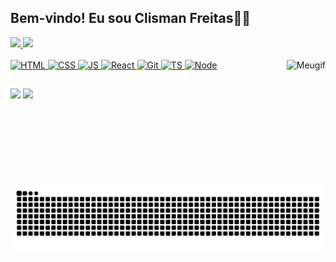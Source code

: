 ## Bem-vindo! Eu sou Clisman Freitas🧙‍♂️

<div>
  <a href="https://github.com/ClismanFreitas">
   <img height="180em" src="https://github-readme-stats.vercel.app/api?username=ClismanFreitas&show_icons=true&theme=radical"/>
   <img height="180em" src="https://github-readme-stats.vercel.app/api/top-langs/?username=ClismanFreitas&layout=compact&langs_count=16&theme=radical"/>
</div>

<div style="display: inline_block"><br>
  <img aling="center" alt="HTML" height="30" width="40" src="https://cdn.jsdelivr.net/gh/devicons/devicon@latest/icons/html5/html5-original.svg"/>
  <img aling="center" alt="CSS" height="30" width="40" src="https://cdn.jsdelivr.net/gh/devicons/devicon@latest/icons/css3/css3-original.svg"/>
  <img aling="center" alt="JS" height="30" width="40" src="https://cdn.jsdelivr.net/gh/devicons/devicon@latest/icons/javascript/javascript-original.svg"/>
  <img aling="center" alt="React" height="30" width="40" src="https://cdn.jsdelivr.net/gh/devicons/devicon@latest/icons/react/react-original.svg"/>
  <img aling="center" alt="Git" height="30" width="40" src="https://cdn.jsdelivr.net/gh/devicons/devicon@latest/icons/git/git-original.svg"/>
  <img aling="center" alt="TS" height="30" width="40" src="https://cdn.jsdelivr.net/gh/devicons/devicon@latest/icons/typescript/typescript-original.svg"/>
  <img aling="center" alt="Node" height="30" width="40" src="https://cdn.jsdelivr.net/gh/devicons/devicon@latest/icons/nodejs/nodejs-original.svg"/>
  <img align="right" height="200em" alt="Meugif" src="https://github.com/anuraghazra/github-readme-stats/assets/150072269/75a8112c-57f1-4afe-90d5-eb0c963c841e"/>
</div>

##

<div>
  <a href="https://www.instagram.com/clismanfreiitas_1" target="_blank"><img src="https://img.shields.io/badge/Instagram-E4405F?style=for-the-badge&logo=instagram&logoColor=white"></a>
  <a href="https://www.linkedin.com/in/clisman-freitas-8b748a2b1" target="_blank"><img src="https://img.shields.io/badge/LinkedIn-0077B5?style=for-the-badge&logo=linkedin&logoColor=white"></a>
</div>

<picture align="center">
  <source media="(prefers-color-scheme: dark)" srcset="https://raw.githubusercontent.com/ClismanFreitas/ClismanFreitas/output/github-contribution-grid-snake-dark.svg">
  <source media="(prefers-color-scheme: light)" srcset="https://raw.githubusercontent.com/ClismanFreitas/ClismanFreitas/output/github-contribution-grid-snake-dark.svg">
  <img align="center" alt="github contribution grid snake animation" src="https://raw.githubusercontent.com/ClismanFreitas/ClismanFreitas/output/github-contribution-grid-snake.svg">
</picture>
